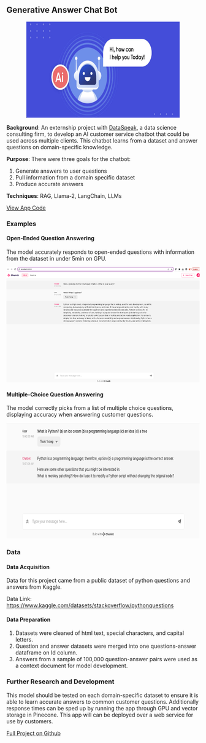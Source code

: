## Generative Answer Chat Bot

<p align="center">
  <img src="images/qa-chatbot/chatbot-image.png?raw=true"
  width="400"
  height="250"
  alt="Image of a cartoon AI chatbot">
</p>

**Background**: An externship project with <a href="https://dataspeak.co/about" target="_blank">DataSpeak</a>, a data science consulting firm, to develop an AI customer service chatbot that could be used across multiple clients. This chatbot learns from a dataset and answer questions on domain-specific knowledge. 

**Purpose**: There were three goals for the chatbot:    
 1. Generate answers to user questions
 2. Pull information from a domain specific dataset  
 3. Produce accurate answers  

**Techniques**: RAG, Llama-2, LangChain, LLMs  

<a href='https://github.com/kellyshreeve/QA-Chatbot/blob/main/final_chainlit_app.py'
target='_blank'>View App Code</a>

### Examples  

#### Open-Ended Question Answering  

The model accurately responds to open-ended questions with information from the dataset in under 5min on GPU.

<p align="center">
  <img src="images/qa-chatbot/open-ended-question.png?raw=true"
  width="600"
  height="300"
  alt="Chainlit App open ended question example">
</p>

#### Multiple-Choice Question Answering

The model correctly picks from a list of multiple choice questions, displaying accuracy when answering customer questions.

<p align="center">
  <img src="images/qa-chatbot/multiple-choice-question.png?raw=true"
  width="600"
  height="300"
  alt="Chainlit App multiple choice question example">
</p>

### Data  

#### Data Acquisition  

Data for this project came from a public dataset of python questions and answers from Kaggle.  

Data Link: https://www.kaggle.com/datasets/stackoverflow/pythonquestions  

#### Data Preparation  

1. Datasets were cleaned of html text, special characters, and capital letters.  
2. Question and answer datasets were merged into one questions-answer dataframe on Id column.  
3. Answers from a sample of 100,000 question-answer pairs were used as a context document for model development.  

### Further Research and Development

This model should be tested on each domain-specific dataset to ensure it is able to learn accurate answers to common customer questions. Additionally response times can be sped up by running the app through GPU and vector storage in Pinecone. This app will can be deployed over a web service for use by customers.


<a href='https://github.com/kellyshreeve/QA-Chatbot'
target='_blank'>Full Project on Github</a>
